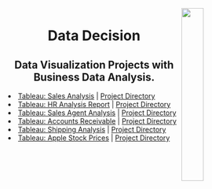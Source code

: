 <img align="right" width=30% src="https://logos-world.net/wp-content/uploads/2021/10/Tableau-Emblem-700x394.png"/>
<h1 align=center>Data Decision</h1>
<h2 align=center>Data Visualization Projects with Business Data Analysis.</h2>

<li><a href='https://public.tableau.com/views/Sales_Analytics_WizardMart/Dashboard?:language=pt-BR&:display_count=n&:origin=viz_share_link'>Tableau: Sales Analysis</a> | <a href='https://github.com/gabrielalastra/Sales_Analysis_WizardMart'>Project Directory</a></li>

<li><a href='https://public.tableau.com/views/HRAnalysisforAttritionRate/Histria1?:language=pt-BR&:display_count=n&:origin=viz_share_link'>Tableau: HR Analysis Report</a> | <a href='https://github.com/gabrielalastra/HR_Analysis'>Project Directory</a></li>

<li><a href='https://public.tableau.com/views/SalesAgentAnalytics_16466646350510/SalesAgentDashboard?:language=pt-BR&:display_count=n&:origin=viz_share_link'>Tableau: Sales Agent Analysis</a> | <a href='https://github.com/gabrielalastra/Sales_Agent_Tracker'>Project Directory</a></li>

<li><a href='https://public.tableau.com/views/AccountsReceivable_16463225078900/Painel1?:language=pt-BR&:display_count=n&:origin=viz_share_link'>Tableau: Accounts Receivable</a> | <a href='https://github.com/gabrielalastra/AccountsReceivable'>Project Directory</a></li>

<li><a href='https://public.tableau.com/shared/4D9PQZR3Y?:display_count=n&:origin=viz_share_link'>Tableau: Shipping Analysis</a> | <a href='https://github.com/gabrielalastra/Shipping_Analysis'>Project Directory</a></li>

<li><a href='https://public.tableau.com/views/applestockprices/AppleDashboard?:language=pt-BR&:display_count=n&:origin=viz_share_link'>Tableau: Apple Stock Prices</a> | <a href='https://github.com/gabrielalastra/Apple_StockPrice'>Project Directory</a></li>

